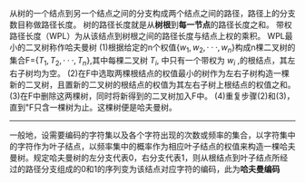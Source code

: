 从树的一个结点到另一个结点之间的分支构成两个结点之间的路径，路径上的分支数目称做路径长度。
树的路径长度就是从**树根**到**每一节点**的路径长度之和。
带权路径长度（WPL）为从该结点到树根之间的路径长度与结点上权的乘积。
WPL最小的二叉树称作哈夫曼树
	(1)根据给定的n个权值{$w_1,w_2,···,w_n$}构成n棵二叉树的集合F={$T_1,T_2,···,T_n$},其中每棵二叉树 $T_i$, 中只有一个带权为 $w_i$ ,的根结点，其左右子树均为空。
	(2)在F中选取两棵根结点的权值最小的树作为左右子树构造一棵新的二叉树，且置新的二叉树的根结点的权值为其左右子树上根结点的权值之和。
	(3)在F中删除这两棵树，同时将新得到的二叉树加入F中。
	(4)重复步骤(2)和(3)，直到℉只含一棵树为止。这棵树便是哈夫曼树。

---

一般地，设需要编码的字符集以及各个字符出现的次数或频率的集合，以字符集中的字符作为叶子结点，以频率集中的概率作为相应叶子结点的权值来构造一棵哈夫曼树。规定哈夫曼树的左分支代表0，右分支代表1，则从根结点到叶子结点所经过的路径分支组成的0和1的序列变为该结点对应字符的编码，此为**哈夫曼编码**
